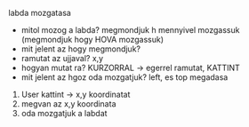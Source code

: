 labda mozgatasa

-   mitol mozog a labda?
    megmondjuk h mennyivel mozgassuk (megmondjuk hogy HOVA mozgassuk)
-   mit jelent az hogy megmondjuk?
-   ramutat az ujjaval? x,y
-   hogyan mutat ra? KURZORRAL -> egerrel ramutat, KATTINT
-   mit jelent az hgoz oda mozgatjuk?
    left, es top megadasa

1. User kattint -> x,y koordinatat
2. megvan az x,y koordinata
3. oda mozgatjuk a labdat

